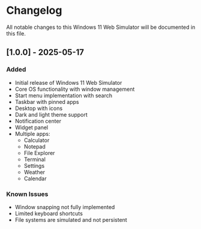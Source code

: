 # Changelog

All notable changes to this Windows 11 Web Simulator will be documented in this file.

## [1.0.0] - 2025-05-17

### Added

- Initial release of Windows 11 Web Simulator
- Core OS functionality with window management
- Start menu implementation with search
- Taskbar with pinned apps
- Desktop with icons
- Dark and light theme support
- Notification center
- Widget panel
- Multiple apps:
  - Calculator
  - Notepad
  - File Explorer
  - Terminal
  - Settings
  - Weather
  - Calendar

### Known Issues

- Window snapping not fully implemented
- Limited keyboard shortcuts
- File systems are simulated and not persistent
